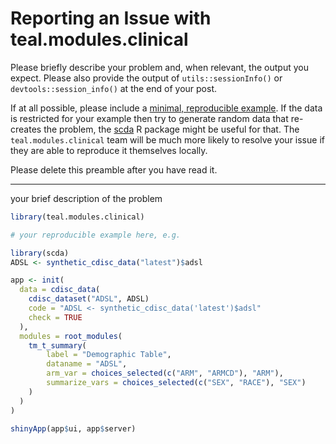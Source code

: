 # Reporting an Issue with teal.modules.clinical

Please briefly describe your problem and, when relevant, the output you expect.
Please also provide the output of `utils::sessionInfo()` or
`devtools::session_info()` at the end of your post.

If at all possible, please include a [minimal, reproducible
example](https://stackoverflow.com/questions/5963269/how-to-make-a-great-r-reproducible-example). If the data is restricted for your example then try to generate random data that re-creates the problem, the [scda](https://github.roche.com/NEST/scda) R package might be useful for that.
The `teal.modules.clinical` team will be much more likely to resolve your issue if they are
able to reproduce it themselves locally.

Please delete this preamble after you have read it.

---

your brief description of the problem

```r
library(teal.modules.clinical)

# your reproducible example here, e.g.

library(scda)
ADSL <- synthetic_cdisc_data("latest")$adsl

app <- init(
  data = cdisc_data(
    cdisc_dataset("ADSL", ADSL)
    code = "ADSL <- synthetic_cdisc_data('latest')$adsl"
    check = TRUE
  ),
  modules = root_modules(
    tm_t_summary(
    	label = "Demographic Table",
    	dataname = "ADSL",
        arm_var = choices_selected(c("ARM", "ARMCD"), "ARM"),
        summarize_vars = choices_selected(c("SEX", "RACE"), "SEX")
    )
  )
)

shinyApp(app$ui, app$server)
```
